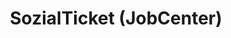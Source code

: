 ---
title: "SozialTicket (JobCenter)"
url: /duisburg/sozialticket-jobcenter-ludgeristrasse/
shop: Tickets
---